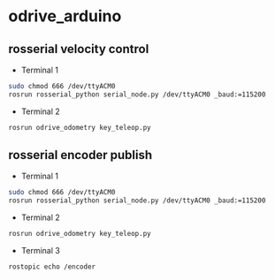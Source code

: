 # odrive_arduino

## rosserial velocity control

- Terminal 1
```bash
sudo chmod 666 /dev/ttyACM0
rosrun rosserial_python serial_node.py /dev/ttyACM0 _baud:=115200
```
- Terminal 2
```bash
rosrun odrive_odometry key_teleop.py
```

## rosserial encoder publish

- Terminal 1
```bash
sudo chmod 666 /dev/ttyACM0
rosrun rosserial_python serial_node.py /dev/ttyACM0 _baud:=115200
```
- Terminal 2
```bash
rosrun odrive_odometry key_teleop.py
```
- Terminal 3
```bash
rostopic echo /encoder
```
